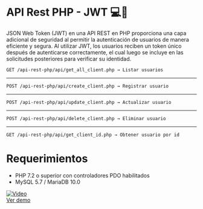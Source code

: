 # API Rest PHP - JWT 💻🐘
JSON Web Token (JWT) en una API REST en PHP proporciona una capa adicional de seguridad al permitir la autenticación de usuarios de manera eficiente y segura. Al utilizar JWT, los usuarios reciben un token único después de autenticarse correctamente, el cual luego se incluye en las solicitudes posteriores para verificar su identidad. 

    GET /api-rest-php/api/get_all_client.php → Listar usuarios
---
    POST /api-rest-php/api/create_client.php → Registrar usuario
---
    POST /api-rest-php/api/update_client.php → Actualizar usuario
---
    POST /api-rest-php/api/delete_client.php → Eliminar usuario
---
    GET /api-rest-php/api/get_client_id.php → Obtener usuario por id

# Requerimientos
- PHP 7.2 o superior con controladores PDO habilitados
- MySQL 5.7 / MariaDB 10.0

[![Video](https://img.youtube.com/vi/p-I0_x5ApjA/0.jpg)](https://www.youtube.com/watch?v=p-I0_x5ApjA)  
[Ver demo](https://www.youtube.com/watch?v=p-I0_x5ApjA)
